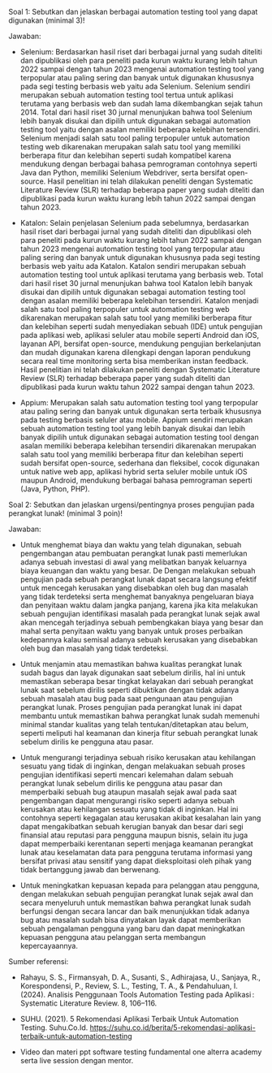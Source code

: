 Soal 1:
Sebutkan dan jelaskan berbagai automation testing tool yang dapat digunakan (minimal 3)!

Jawaban:
- Selenium: Berdasarkan hasil riset dari berbagai jurnal yang sudah diteliti dan dipublikasi oleh para peneliti pada kurun waktu kurang lebih tahun 2022 sampai dengan tahun 2023 mengenai automation testing tool yang terpopular atau paling sering dan banyak untuk digunakan khususnya pada segi testing berbasis web yaitu ada Selenium. Selenium sendiri merupakan sebuah automation testing tool tertua untuk aplikasi terutama yang berbasis web dan sudah lama dikembangkan sejak tahun 2014. Total dari hasil riset 30 jurnal menunjukan bahwa tool Selenium lebih banyak disukai dan dipilih untuk digunakan sebagai automation testing tool yaitu dengan asalan memiliki beberapa kelebihan tersendiri. Selenium menjadi salah satu tool paling terpopuler untuk automation testing web dikarenakan merupakan salah satu tool yang memiliki berberapa fitur dan kelebihan seperti sudah kompatibel karena mendukung dengan berbagai bahasa pemrograman contohnya seperti Java dan Python, memiliki Selenium Webdriver, serta bersifat open-source. Hasil penelitian ini telah dilakukan peneliti dengan Systematic Literature Review (SLR) terhadap beberapa paper yang sudah diteliti dan dipublikasi pada kurun waktu kurang lebih tahun 2022 sampai dengan tahun 2023.

- Katalon: Selain penjelasan Selenium pada sebelumnya, berdasarkan hasil riset dari berbagai jurnal yang sudah diteliti dan dipublikasi oleh para peneliti pada kurun waktu kurang lebih tahun 2022 sampai dengan tahun 2023 mengenai automation testing tool yang terpopular atau paling sering dan banyak untuk digunakan khususnya pada segi testing berbasis web yaitu ada Katalon. Katalon sendiri merupakan sebuah automation testing tool untuk aplikasi terutama yang berbasis web. Total dari hasil riset 30 jurnal menunjukan bahwa tool Katalon lebih banyak disukai dan dipilih untuk digunakan sebagai automation testing tool dengan asalan memiliki beberapa kelebihan tersendiri. Katalon menjadi salah satu tool paling terpopuler untuk automation testing web dikarenakan merupakan salah satu tool yang memiliki berberapa fitur dan kelebihan seperti sudah menyediakan sebuah (IDE) untuk pengujian pada aplikasi web, aplikasi seluler atau mobile seperti Android dan iOS, layanan API, bersifat open-source, mendukung pengujian berkelanjutan dan mudah digunakan karena dilengkapi dengan laporan pendukung secara real time monitoring serta bisa memberikan instan feedback. Hasil penelitian ini telah dilakukan peneliti dengan Systematic Literature Review (SLR) terhadap beberapa paper yang sudah diteliti dan dipublikasi pada kurun waktu tahun 2022 sampai dengan tahun 2023.

- Appium: Merupakan salah satu automation testing tool yang terpopular atau paling sering dan banyak untuk digunakan serta terbaik khususnya pada testing berbasis seluler atau mobile. Appium sendiri merupakan sebuah automation testing tool yang lebih banyak disukai dan lebih banyak dipilih untuk digunakan sebagai automation testing tool dengan asalan memiliki beberapa kelebihan tersendiri dikarenakan merupakan salah satu tool yang memiliki berberapa fitur dan kelebihan seperti sudah bersifat open-source, sederhana dan fleksibel, cocok digunakan untuk native web app, aplikasi hybrid serta seluler mobile untuk iOS maupun Android, mendukung berbagai bahasa pemrograman seperti (Java, Python, PHP).


Soal 2:
Sebutkan dan jelaskan urgensi/pentingnya proses pengujian pada perangkat lunak! (minimal 3 poin)!

Jawaban:
- Untuk menghemat biaya dan waktu yang telah digunakan, sebuah pengembangan atau pembuatan perangkat lunak pasti memerlukan adanya sebuah investasi di awal yang melibatkan banyak keluarnya biaya keuangan dan waktu yang besar. De Dengan melakukan sebuah pengujian pada sebuah perangkat lunak dapat secara langsung efektif untuk mencegah kerusakan yang disebabkan oleh bug dan masalah yang tidak terdeteksi serta menghemat banyaknya pengeluaran biaya dan penyitaan waktu dalam jangka panjang, karena jika kita melakukan sebuah pengujian identifikasi masalah pada perangkat lunak sejak awal akan mencegah terjadinya sebuah pembengkakan biaya yang besar dan mahal serta penyitaan waktu yang banyak untuk proses perbaikan kedepannya kalau semisal adanya sebuah kerusakan yang disebabkan oleh bug dan masalah yang tidak terdeteksi.

- Untuk menjamin atau memastikan bahwa kualitas perangkat lunak sudah bagus dan layak digunakan saat sebelum dirilis, hal ini untuk memastikan seberapa besar tingkat kelayakan dari sebuah perangkat lunak saat sebelum dirilis seperti dibuktikan dengan tidak adanya sebuah masalah atau bug pada saat pengunaan atau pengujian perangkat lunak. Proses pengujian pada perangkat lunak ini dapat membantu untuk memastikan bahwa perangkat lunak sudah memenuhi minimal standar kualitas yang telah tentukan/ditetapkan atau belum, seperti meliputi hal keamanan dan kinerja fitur sebuah perangkat lunak sebelum dirilis ke pengguna atau pasar.

- Untuk mengurangi terjadinya sebuah risiko kerusakan atau kehilangan sesuatu yang tidak di inginkan, dengan melakuakan sebuah proses pengujian identifikasi seperti mencari kelemahan dalam sebuah perangkat lunak sebelum dirilis ke pengguna atau pasar dan memperbaiki sebuah bug ataupun masalah sejak awal pada saat pengembangan dapat mengurangi risiko seperti adanya sebuah kerusakan atau kehilangan sesuatu yang tidak di inginkan. Hal ini contohnya seperti kegagalan atau kerusakan akibat kesalahan lain yang dapat mengakibatkan sebuah kerugian banyak dan besar dari segi finansial atau reputasi para pengguna maupun bisnis, selain itu juga dapat memperbaiki kerentanan seperti menjaga keamanan perangkat lunak atau keselamatan data para pengguna terutama informasi yang bersifat privasi atau sensitif yang dapat dieksploitasi oleh pihak yang tidak bertanggung jawab dan berwenang.

- Untuk meningkatkan kepuasan kepada para pelanggan atau pengguna, dengan melakukan sebuah pengujian perangkat lunak sejak awal dan secara menyeluruh untuk memastikan bahwa perangkat lunak sudah berfungsi dengan secara lancar dan baik menunjukkan tidak adanya bug atau masalah sudah bisa dinyatakan layak dapat memberikan sebuah pengalaman pengguna yang baru dan dapat meningkatkan kepuasan pengguna atau pelanggan serta membangun kepercayaannya.


Sumber referensi:
- Rahayu, S. S., Firmansyah, D. A., Susanti, S., Adhirajasa, U., Sanjaya, R., Korespondensi, P., Review, S. L., Testing, T. A., & Pendahuluan, I. (2024). Analisis Penggunaan Tools Automation Testing pada Aplikasi : Systematic Literature Review. 8, 106–116.

- SUHU. (2021). 5 Rekomendasi Aplikasi Terbaik Untuk Automation Testing. Suhu.Co.Id. https://suhu.co.id/berita/5-rekomendasi-aplikasi-terbaik-untuk-automation-testing

- Video dan materi ppt software testing fundamental one alterra academy serta live session dengan mentor.